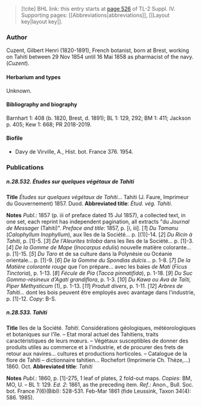 > [!cite] BHL link: this entry starts at [page 526](https://www.biodiversitylibrary.org/item/103860#page/536/mode/1up) of TL-2 Suppl. IV.
> Supporting pages: [[Abbreviations|abbreviations]], [[Layout key|layout key]].

### Author

Cuzent, Gilbert Henri (1820-1891), French botanist, born at Brest, working on Tahiti between 29 Nov 1854 until 16 Mai 1858 as pharmacist of the navy. (*Cuzent*).

#### Herbarium and types

Unknown.

#### Bibliography and biography

Barnhart 1: 408 (b. 1820, Brest, d. 1891); BL 1: 129, 292; BM 1: 411; Jackson p. 405; Kew 1: 668; PR 2018-2019.

#### Biofile

- Davy de Virville, A., Hist. bot. France 376. 1954.

### Publications

##### n.28.532. Études sur quelques végétaux de Tahiti

**Title**
*Études sur quelques végétaux de Tahiti*... Tahiti (J. Faure, Imprimeur du Gouvernement) 1857. Duod.
**Abbreviated title**: *Étud. vég. Tahiti*.

**Notes**
*Publ*.: 1857 (p. iii of preface dated 15 Jul 1857), a collected text, in one set, each reprint has independent pagination, all extracts "du *Journal de Messager* (Tahiti)".
*Preface and title*: 1857, p. \[i, iii\].
\[*1*\] *Du Tamanu* (*Calophyllum Inophyllum*), aux îles de la Société... p. \[(1)\]-14.
\[*2*\] *Du Ricin à Tahiti*, p. \[1\]-5.
\[*3*\] *De l'Aleurites triloba* dans les îles de la Société... p. \[1\]-3.
\[*4*\] *De la Gomme de Mape* (*Inocarpus edulis*) nouvelle matière colorante... p. \[1\]-15.
\[*5*\] *Du Taro* et de sa culture dans la Polynésie ou Océanie orientale... p. \[1\]-9.
\[*6*\] *De la Gomme du Spondias dulcis*... p. 1-8.
\[*7*\] *De la Matière colorante rouge* que l'on prépare... avec les baies *de Mati* (*Ficus Tinctoria*), p. 1-13.
\[*8*\] *Fécule de Pia* (*Tacca pinnatifida*), p. 1-18.
\[*9*\] *Du Suc Gommo-résineux d'Agati grandiflora*, p. 1-3.
\[*10*\] *Du Kawa ou Ava de Taïti, Piper Methysticum* (1), p. 1-13.
\[*11*\] *Produit divers*, p. 1-11.
\[*12*\] *Arbres de Tahiti...* dont les bois peuvent être employés avec avantage dans l'industrie, p. \[1\]-12.
*Copy*: B-S.

##### n.28.533. Tahiti

**Title**
Iles de la Société. *Tahiti*. Considérations géologiques, météorologiques et botaniques sur l'île. – Etat moral actuel des Tahitiens, traits caractéristiques de leurs mœurs. – Végétaux susceptibles de donner des produits utiles au commerce et à l'industrie, et de procurer des frets de retour aux navires... cultures et productions horticoles. – Catalogue de la flore de Tahiti – dictionnaire tahitien... Rochefort (Imprimerie Ch. Thèze,...) 1860. Oct.
**Abbreviated title**: *Tahiti*

**Notes**
*Publ*.: 1860, p. \[1\]-275, 1 leaf of plates, 2 fold-out maps. *Copies*: BM, MO, U. – BL 1: 129.
*Ed. 2*: 1861, as the preceding item.
*Ref*.: Anon., Bull. Soc. bot. France 7(6)(Bibl): 528-531. Feb-Mar 1861 (fide Leussink, Taxon 34(4): 586. 1985).

